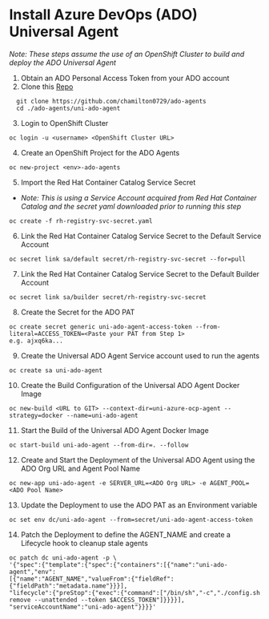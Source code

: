 # Install Azure DevOps (ADO) Universal Agent
_Note: These steps assume the use of an OpenShift Cluster to build and deploy the ADO Universal Agent_

1. Obtain an ADO Personal Access Token from your ADO account
2. Clone this [Repo](https://github.com/chamilton0729/ado-agents)
```
  git clone https://github.com/chamilton0729/ado-agents
  cd ./ado-agents/uni-ado-agent
```
3. Login to OpenShift Cluster
```
oc login -u <username> <OpenShift Cluster URL>
```
4. Create an OpenShift Project for the ADO Agents
```
oc new-project <env>-ado-agents
```
5. Import the Red Hat Container Catalog Service Secret
* _Note:  This is using a Service Account acquired from Red Hat Container Catalog and the secret yaml downloaded prior to running this step_
```
oc create -f rh-registry-svc-secret.yaml
```
6. Link the Red Hat Container Catalog Service Secret to the Default Service Account
```
oc secret link sa/default secret/rh-registry-svc-secret --for=pull
```
7. Link the Red Hat Container Catalog Service Secret to the Default Builder Account 
```
oc secret link sa/builder secret/rh-registry-svc-secret
```
8. Create the Secret for the ADO PAT 
```
oc create secret generic uni-ado-agent-access-token --from-literal=ACCESS_TOKEN=<Paste your PAT from Step 1>
e.g. ajxq6ka...
```
9. Create the Universal ADO Agent Service account used to run the agents
```
oc create sa uni-ado-agent
```
10. Create the Build Configuration of the Universal ADO Agent Docker Image
```
oc new-build <URL to GIT> --context-dir=uni-azure-ocp-agent --strategy=docker --name=uni-ado-agent
```
11. Start the Build of the Universal ADO Agent Docker Image
```
oc start-build uni-ado-agent --from-dir=. --follow
```
12. Create and Start the Deployment of the Universal ADO Agent using the ADO Org URL and Agent Pool Name
```
oc new-app uni-ado-agent -e SERVER_URL=<ADO Org URL> -e AGENT_POOL=<ADO Pool Name>
```
13. Update the Deployment to use the ADO PAT as an Environment variable
```
oc set env dc/uni-ado-agent --from=secret/uni-ado-agent-access-token
```
14. Patch the Deployment to define the AGENT_NAME and create a Lifecycle hook to cleanup stale agents
```
oc patch dc uni-ado-agent -p \
'{"spec":{"template":{"spec":{"containers":[{"name":"uni-ado-agent","env":
[{"name":"AGENT_NAME","valueFrom":{"fieldRef":{"fieldPath":"metadata.name"}}}],
"lifecycle":{"preStop":{"exec":{"command":["/bin/sh","-c","./config.sh remove --unattended --token $ACCESS_TOKEN"]}}}}],
"serviceAccountName":"uni-ado-agent"}}}}'
```

